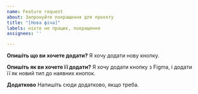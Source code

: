 ```yaml
---
name: Feature request
about: Запронуйте покращення для проєкту
title: "[Нова фіча]"
labels: ніхто не працює, покращення
assignees: ''

---
```


**Опишіть що ви хочете додати?**
Я хочу додати нову кнопку.

**Опишіть як ви хочете її додати?**
Я хочу додати кнопку з Figma, і додати її як новий тип до наявних кнопок.

**Додатково**
Напишіть сюди додатково, якщо треба.
